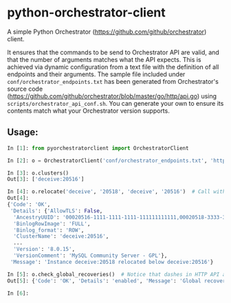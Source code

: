 # python-orchestrator-client

A simple Python Orchestrator (https://github.com/github/orchestrator) client.

It ensures that the commands to be send to Orchestrator API are valid, and that the number of arguments matches what the
API expects. This is achieved via dynamic configuration from a text file with the definition of all endpoints and their 
arguments. The sample file included under `conf/orchestrator_endpoints.txt` has been generated from Orchestrator's 
source code (https://github.com/github/orchestrator/blob/master/go/http/api.go) using `scripts/orchestrator_api_conf.sh`. You can 
generate your own to ensure its contents match what your Orchestrator version supports. 

## Usage:

```python
In [1]: from pyorchestratorclient import OrchestratorClient

In [2]: o = OrchestratorClient('conf/orchestrator_endpoints.txt', 'http://localhost:3000')  # Adjust config  path and Orchestrator URL

In [3]: o.clusters()
Out[3]: ['deceive:20516']

In [4]: o.relocate('deceive', '20518', 'deceive', '20516')  # Call with methods
Out[4]: 
{'Code': 'OK',
 'Details': {'AllowTLS': False,
  'AncestryUUID': '00020516-1111-1111-1111-111111111111,00020518-3333-3333-3333-333333333333',
  'BinlogRowImage': 'FULL',
  'Binlog_format': 'ROW',
  'ClusterName': 'deceive:20516',
  ...
  'Version': '8.0.15',
  'VersionComment': 'MySQL Community Server - GPL'},
 'Message': 'Instance deceive:20518 relocated below deceive:20516'}

In [5]: o.check_global_recoveries()  # Notice that dashes in HTTP API are translated to underscores for the python client
Out[5]: {'Code': 'OK', 'Details': 'enabled', 'Message': 'Global recoveries enabled'}

In [6]: 

```
